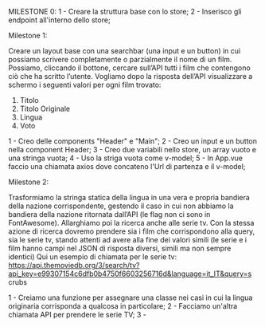 MILESTONE 0:
1 - Creare la struttura base con lo store;
2 - Inserisco gli endpoint all'interno dello store;

Milestone 1:

Creare un layout base con una searchbar (una input e un button) in cui possiamo
scrivere completamente o parzialmente il nome di un film. Possiamo, cliccando il
bottone, cercare sull’API tutti i film che contengono ciò che ha scritto l’utente.
Vogliamo dopo la risposta dell’API visualizzare a schermo i seguenti valori per ogni
film trovato:
1. Titolo
2. Titolo Originale
3. Lingua
4. Voto

1 - Creo delle components "Header" e "Main";
2 - Creo un input e un button nella component Header;
3 - Creo due variabili nello store, un array vuoto e una stringa vuota;
4 - Uso la striga vuota come v-model;
5 - In App.vue faccio una chiamata axios dove concateno l'Url di partenza e il v-model;

Milestone 2:

Trasformiamo la stringa statica della lingua in una vera e propria bandiera della
nazione corrispondente, gestendo il caso in cui non abbiamo la bandiera della
nazione ritornata dall’API (le flag non ci sono in FontAwesome).
Allarghiamo poi la ricerca anche alle serie tv. Con la stessa azione di ricerca
dovremo prendere sia i film che corrispondono alla query, sia le serie tv, stando
attenti ad avere alla fine dei valori simili (le serie e i film hanno campi nel JSON di
risposta diversi, simili ma non sempre identici)
Qui un esempio di chiamata per le serie tv:
https://api.themoviedb.org/3/search/tv?api_key=e99307154c6dfb0b4750f6603256716d&language=it_IT&query=s
crubs

1 - Creiamo una funzione per assegnare una classe nei casi in cui la lingua originaria corrisponda a qualcosa in particolare;
2 - Facciamo un'altra chiamata API per prendere le serie TV;
3 - 




